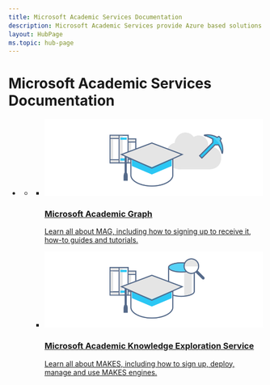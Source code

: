 ```yaml
---
title: Microsoft Academic Services Documentation
description: Microsoft Academic Services provide Azure based solutions for interacting with the Microsoft Academic Graph, a comprehensive, heterogeneous graph of the worlds scientific publications
layout: HubPage
ms.topic: hub-page
---
```

<div id="main" class="v2">
    <div class="container">
        <h1>Microsoft Academic Services Documentation</h1>
        <ul class="pivots">
            <li>
                <a href="#home"></a>
                <ul id="home">
                    <li>
                        <a href="#home-all"></a>
                        <ul id="home-all" class="cardsC">
                            <li>
                                <a href="graph/">
                                    <div class="cardSize">
                                        <div class="cardPadding">
                                            <div class="card">
                                                <div class="cardImageOuter">
                                                    <div class="cardImage bgdAccent1"> 
                                                        <img src="/academic-services/media/mag.svg" alt="Microsoft Academic Graph" />
                                                    </div>
                                                </div>
                                                <div class="cardText">
                                                    <h3>Microsoft Academic Graph</h3>
                                                    <p>Learn all about MAG, including how to signing up to receive it, how-to guides and tutorials.</p>
                                                </div>
                                            </div>
                                        </div>
                                    </div>
                                </a>
                            </li>
                            <li>
                                <a href="knowledge-exploration-service/">
                                    <div class="cardSize">
                                        <div class="cardPadding">
                                            <div class="card">
                                                <div class="cardImageOuter">
                                                    <div class="cardImage bgdAccent1"> 
                                                        <img src="/academic-services/media/makes.svg" alt="Microsoft Academic Knowledge Exploration Service" />
                                                    </div>
                                                </div>
                                                <div class="cardText">
                                                    <h3>Microsoft Academic Knowledge Exploration Service</h3>
                                                    <p>Learn all about MAKES, including how to sign up, deploy, manage and use MAKES engines.</p>
                                                </div>
                                            </div>
                                        </div>
                                    </div>
                                </a>
                            </li>
                        </ul>
                </ul>
            </li>
        </ul>
    </div>
</div>